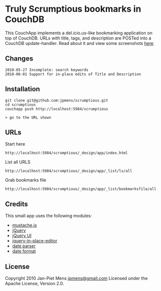 # Truly Scrumptious bookmarks in CouchDB

This CouchApp implements a del.icio.us-like bookmarking application on top of CouchDB. URLs with title, tags, and description are POSTed into a CouchDB update-handler. Read about it and view some screenshots [here](http://blog.fupps.com/2010/05/25/truly-scrumptious-bookmarks-in-couchdb/).

## Changes

	2010-05-27 Incomplete: search keywords
	2010-06-01 Support for in-place edits of Title and Description

## Installation

	git clone git@github.com:jpmens/scrumptious.git
	cd scrumptious
	couchapp push http://localhost:5984/scrumptious

	> go to the URL shown

## URLs

Start here

	http://localhost:5984/scrumptious/_design/app/index.html

List all URLS

	http://localhost:5984/scrumptious/_design/app/_list/ls/all

Grab bookmarks file

	http://localhost:5984/scrumptious/_design/app/_list/bookmarksfile/all

## Credits

This small app uses the following modules:

* [mustache.js](http://github.com/janl/mustache.js)
* [jQuery](http://jquery.com/)
* [jQuery UI](http://jqueryui.com/)
* [jquery-in-place-editor](http://code.google.com/p/jquery-in-place-editor/) 
* [date parser](http://dansnetwork.com/2008/11/01/javascript-iso8601rfc3339-date-parser/)
* [date format](http://blog.stevenlevithan.com/archives/date-time-format)

## License

Copyright 2010 Jan-Piet Mens <jpmens@gmail.com>
Licensed under the Apache License, Version 2.0.
